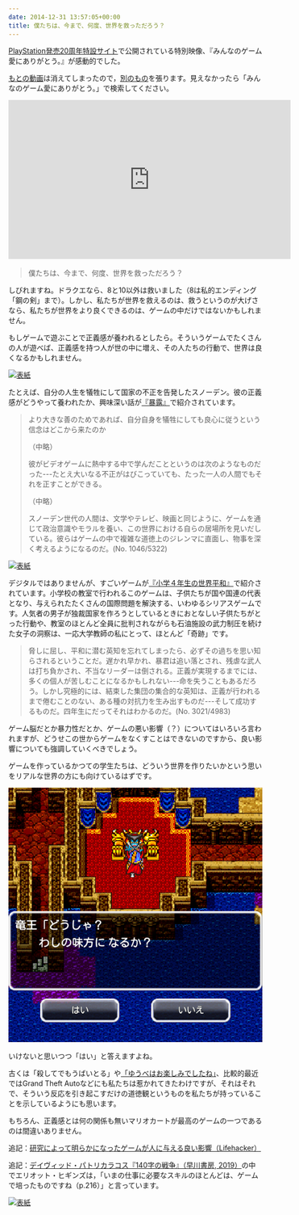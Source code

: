 ```yaml
---
date: 2014-12-31 13:57:05+00:00
title: 僕たちは、今まで、何度、世界を救っただろう？
---
```


[PlayStation発売20周年特設サイト](https://web.archive.org/web/20151109000021/http://www.jp.playstation.com:80/20th/)で公開されている特別映像、『みんなのゲーム愛にありがとう。』が感動的でした。

[もとの動画](https://www.youtube.com/watch?v=m4KW0OBCtz4)は消えてしまったので，[別のもの](https://www.youtube.com/watch?v=WpewSBy8g6I)を張ります。見えなかったら「みんなのゲーム愛にありがとう。」で検索してください。

<iframe width="560" height="315" src="https://www.youtube-nocookie.com/embed/WpewSBy8g6I" frameborder="0" allow="accelerometer; autoplay; encrypted-media; gyroscope; picture-in-picture" allowfullscreen></iframe>

>僕たちは、今まで、何度、世界を救っただろう？

しびれますね。ドラクエなら、8と10以外は救いました（8は私的エンディング「鋼の剣」まで）。しかし、私たちが世界を救えるのは、救うというのが大げさなら、私たちが世界をより良くできるのは、ゲームの中だけではないかもしれません。

もしゲームで遊ぶことで正義感が養われるとしたら。そういうゲームでたくさんの人が遊べば、正義感を持つ人が世の中に増え、その人たちの行動で、世界は良くなるかもしれません。

[![表紙](https://image.honto.jp/item/1/265/2619/1288/26191288_1.png)](https://honto.jp/netstore/pd-book_26191288.html)

たとえば、自分の人生を犠牲にして国家の不正を告発したスノーデン。彼の正義感がどうやって養われたか、興味深い話が[『暴露』](https://honto.jp/netstore/pd-book_26191288.html)で紹介されています。

>より大きな善のためであれば、自分自身を犠牲にしても良心に従うという信念はどこから来たのか
>
>（中略）
>
>彼がビデオゲームに熱中する中で学んだことというのは次のようなものだった---たとえ大いなる不正がはびこっていても、たった一人の人間でもそれを正すことができる。
>
>（中略）
>
>スノーデン世代の人間は、文学やテレビ、映画と同じように、ゲームを通じて政治意識やモラルを養い、この世界における自らの居場所を見いだしている。彼らはゲームの中で複雑な道徳上のジレンマに直面し、物事を深く考えるようになるのだ。(No. 1046/5322)

[![表紙](https://image.honto.jp/item/1/265/2612/4670/26124670_1.png)](https://honto.jp/netstore/pd-book_26124670.html)

デジタルではありませんが、すごいゲームが[『小学４年生の世界平和』](https://honto.jp/netstore/pd-book_26124670.html)で紹介されています。小学校の教室で行われるこのゲームは、子供たちが国や国連の代表となり、与えられたたくさんの国際問題を解決する、いわゆるシリアスゲームです。人気者の男子が独裁国家を作ろうとしているときにおとなしい子供たちがとった行動や、教室のほとんど全員に批判されながらも石油施設の武力制圧を続けた女子の洞察は、一応大学教師の私にとって、ほとんど「奇跡」です。

>脅しに屈し、平和に潜む英知を忘れてしまったら、必ずその過ちを思い知らされるということだ。遅かれ早かれ、暴君は追い落とされ、残虐な武人は打ち負かされ、不当なリーダーは倒される。正義が実現するまでには、多くの個人が苦しむことになるかもしれない---命を失うこともあるだろう。しかし究極的には、結束した集団の集合的な英知は、正義が行われるまで倦むことのない、ある種の対抗力を生み出すものだ---そして成功するものだ。四年生にだってそれはわかるのだ。(No. 3021/4983)

ゲーム脳だとか暴力性だとか、ゲームの悪い影響（？）についてはいろいろ言われますが、どうせこの世からゲームをなくすことはできないのですから、良い影響についても強調していくべきでしょう。

ゲームを作っているかつての学生たちは、どういう世界を作りたいかという思いをリアルな世界の方にも向けているはずです。

![](/images/2014-12-31-how-many-times-have-we-saved-the-world.png)

いけないと思いつつ「はい」と答えますよね。

古くは「殺してでもうばいとる」や[「ゆうべはお楽しみでしたね」](https://taroyabuki.github.io/2014/12/22/learning-from-dorakue-1-part-5/)、比較的最近ではGrand Theft Autoなどにも私たちは惹かれてきたわけですが、それはそれで、そういう反応を引き起こすだけの道徳観というものを私たちが持っていることを示しているようにも思います。

もちろん、正義感とは何の関係も無いマリオカートが最高のゲームの一つであるのは間違いありません。

追記：[研究によって明らかになったゲームが人に与える良い影響（Lifehacker）](https://www.lifehacker.jp/2015/03/150319game.html)

追記：<a href="https://honto.jp/netstore/pd-book_29592263.html">デイヴィッド・パトリカラコス『140字の戦争』（早川書房, 2019）</a>の中でエリオット・ヒギンズは，「いまの仕事に必要なスキルのほとんどは、ゲームで培ったものですね（p.216）」と言っています。

[![表紙](https://image.honto.jp/item/1/265/2959/2263/29592263_1.png)](https://honto.jp/netstore/pd-book_29592263.html)